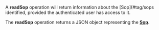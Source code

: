 A **readSop** operation will return information about the [Sop](#tag/sops identified, provided the authenticated user has access to it.

The **readSop** operation returns a JSON object representing the [**Sop**](#tag/sops).
